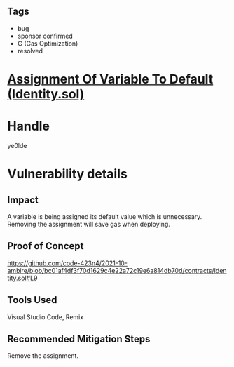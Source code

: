 ## Tags

- bug
- sponsor confirmed
- G (Gas Optimization)
- resolved

# [Assignment Of Variable To Default (Identity.sol)](https://github.com/code-423n4/2021-10-ambire-findings/issues/17) 

# Handle

ye0lde


# Vulnerability details

## Impact

A variable is being assigned its default value which is unnecessary.
Removing the assignment will save gas when deploying.

## Proof of Concept

https://github.com/code-423n4/2021-10-ambire/blob/bc01af4df3f70d1629c4e22a72c19e6a814db70d/contracts/Identity.sol#L9

## Tools Used
Visual Studio Code, Remix

## Recommended Mitigation Steps
Remove the assignment.

